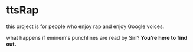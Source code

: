 # ttsRap

this project is for people who enjoy rap and enjoy Google voices.

what happens if eminem's punchlines are read by Siri? **You're here to find out.**

